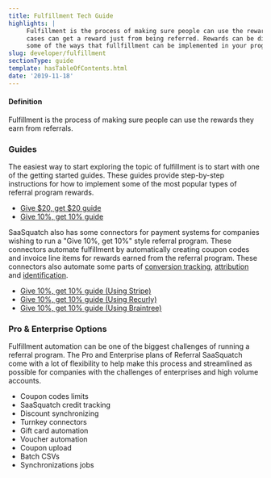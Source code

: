 ```yaml
---
title: Fulfillment Tech Guide
highlights: |
     Fulfillment is the process of making sure people can use the rewards they earn. People can earn rewards from referring their friends, and in some
     cases can get a reward just from being referred. Rewards can be discounts, credit, gift cards, points and many other things. In this guide, we explain 
     some of the ways that fullfillment can be implemented in your program.
slug: developer/fulfillment
sectionType: guide
template: hasTableOfContents.html
date: '2019-11-18'
---
```


<div class="bs-callout bs-callout-default">
  <h4>Definition</h4>
  Fulfillment is the process of making sure people can use the rewards they earn from referrals.
</div>


### Guides

The easiest way to start exploring the topic of fulfillment is to start with one of the getting started guides. These guides provide step-by-step instructions for how
to implement some of the most popular types of referral program rewards.

 - [Give $20, get $20 guide](/guides/dollar-credit)
 - [Give 10%, get 10% guide](/guides/percent-discount)

SaaSquatch also has some connectors for payment systems for companies wishing to run a "Give 10%, get 10%" style referral program. These connectors automate fulfillment by 
automatically creating coupon codes and invoice line items for rewards earned from the referral program. These connectors also automate some parts of
[conversion tracking](/topics/conversion/), [attribution](/topics/attribution/) and [identification](/topics/identification/).

 - [Give 10%, get 10% guide (Using Stripe)](/developer/stripe)
 - [Give 10%, get 10% guide (Using Recurly)](/developer/recurly)
 - [Give 10%, get 10% guide (Using Braintree)](/developer/braintree)


### Pro & Enterprise Options

Fulfillment automation can be one of the biggest challenges of running a referral program. The Pro and Enterprise plans of Referral SaaSquatch come with a lot of flexibility
to help make this process and streamlined as possible for companies with the challenges of enterprises and high volume accounts.

 - Coupon codes limits
 - SaaSquatch credit tracking
 - Discount synchronizing
 - Turnkey connectors
 - Gift card automation
 - Voucher automation
 - Coupon upload
 - Batch CSVs
 - Synchronizations jobs